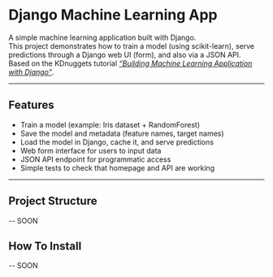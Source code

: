 # Django Machine Learning App

A simple machine learning application built with Django.  
This project demonstrates how to train a model (using scikit-learn), serve predictions through a Django web UI (form), and also via a JSON API.  
Based on the KDnuggets tutorial [*“Building Machine Learning Application with Django”*](https://www.kdnuggets.com/building-machine-learning-application-with-django). 

---


## Features

- Train a model (example: Iris dataset + RandomForest)  
- Save the model and metadata (feature names, target names)  
- Load the model in Django, cache it, and serve predictions  
- Web form interface for users to input data  
- JSON API endpoint for programmatic access  
- Simple tests to check that homepage and API are working  

---

## Project Structure
-- SOON

## How To Install
-- SOON
